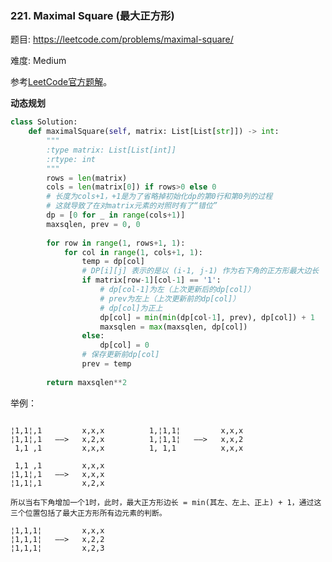 ### 221. Maximal Square (最大正方形)

题目:
<https://leetcode.com/problems/maximal-square/>


难度:   Medium

参考[LeetCode官方题解](https://leetcode-cn.com/problems/maximal-square/solution/zui-da-zheng-fang-xing-by-leetcode/)。



**动态规划**
```python
class Solution:
    def maximalSquare(self, matrix: List[List[str]]) -> int:
        """
        :type matrix: List[List[int]]
        :rtype: int
        """
        rows = len(matrix)
        cols = len(matrix[0]) if rows>0 else 0
        # 长度为cols+1，+1是为了省略掉初始化dp的第0行和第0列的过程
        # 这就导致了在对matrix元素的对照时有了“错位”
        dp = [0 for _ in range(cols+1)] 
        maxsqlen, prev = 0, 0
        
        for row in range(1, rows+1, 1):
            for col in range(1, cols+1, 1):
                temp = dp[col]
                # DP[i][j] 表示的是以 (i-1, j-1) 作为右下角的正方形最大边长
                if matrix[row-1][col-1] == '1':
                    # dp[col-1]为左（上次更新后的dp[col]）
                    # prev为左上（上次更新前的dp[col]）
                    # dp[col]为正上
                    dp[col] = min(min(dp[col-1], prev), dp[col]) + 1
                    maxsqlen = max(maxsqlen, dp[col])
                else:
                    dp[col] = 0
                # 保存更新前dp[col]
                prev = temp
                
        return maxsqlen**2
```
举例：
```
 
¦1,1¦,1         x,x,x          1,¦1,1¦         x,x,x
¦1,1¦,1   ——>   x,2,x          1,¦1,1¦   ——>   x,x,2
 1,1 ,1         x,x,x          1, 1,1          x,x,x

 1,1 ,1         x,x,x
¦1,1¦,1   ——>   x,x,x
¦1,1¦,1         x,2,x

所以当右下角增加一个1时，此时，最大正方形边长 = min(其左、左上、正上) + 1，通过这三个位置包括了最大正方形所有边元素的判断。

¦1,1,1¦         x,x,x
¦1,1,1¦   ——>   x,2,2
¦1,1,1¦         x,2,3
```